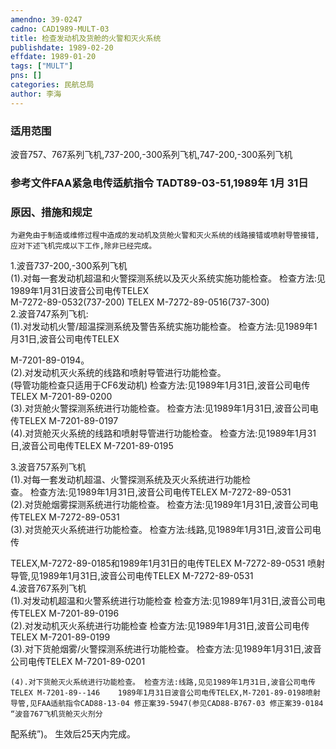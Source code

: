 ```yaml
---
amendno: 39-0247  
cadno: CAD1989-MULT-03  
title: 检查发动机及货舱的火警和灭火系统  
publishdate: 1989-02-20  
effdate: 1989-01-20  
tags: ["MULT"]  
pns: []  
categories: 民航总局  
author: 李海  
---
```

  
### 适用范围  
波音757、767系列飞机,737-200,-300系列飞机,747-200,-300系列飞机  
  
<!--more-->  
### 参考文件FAA紧急电传适航指令 TADT89-03-51,1989年 1月 31日  
  
### 原因、措施和规定  
    为避免由于制造或维修过程中造成的发动机及货舱火警和灭火系统的线路接错或喷射导管接错,应对下述飞机完成以下工作,除非已经完成。  
1.波音737-200,-300系列飞机  
    (1).对每一套发动机超温和火警探测系统以及灭火系统实施功能检查。     检查方法:见1989年1月31日波音公司电传TELEX  
M-7272-89-0532(737-200) TELEX M-7272-89-0516(737-300)  
2.波音747系列飞机:  
    (1).对发动机火警/超温探测系统及警告系统实施功能检查。     检查方法:见1989年1月31日,波音公司电传TELEX  
  
M-7201-89-0194。  
    (2).对发动机灭火系统的线路和喷射导管进行功能检查。  
(导管功能检查只适用于CF6发动机) 检查方法:见1989年1月31日,波音公司电传TELEX M-7201-89-0200  
    (3).对货舱火警探测系统进行功能检查。 检查方法:见1989年1月31日,波音公司电传TELEX M-7201-89-0197  
    (4).对货舱灭火系统的线路和喷射导管进行功能检查。 检查方法:见1989年1月31日,波音公司电传TELEX M-7201-89-0195  
  
3.波音757系列飞机  
    (1).对每一套发动机超温、火警探测系统及灭火系统进行功能检  
查。 检查方法:见1989年1月31日,波音公司电传TELEX M-7272-89-0531  
    (2).对货舱烟雾探测系统进行功能检查。 检查方法:见1989年1月31日,波音公司电传TELEX M-7272-89-0531  
    (3).对货舱灭火系统进行功能检查。     检查方法:线路,见1989年1月31日,波音公司电传  
  
TELEX,M-7272-89-0185和1989年1月31日的电传TELEX M-7272-89-0531 喷射导管,见1989年1月31日,波音公司电传TELEX M-7272-89-0531  
4.波音767系列飞机  
    (1).对发动机超温和火警系统进行功能检查 检查方法:见1989年1月31日,波音公司电传TELEX M-7201-89-0196  
    (2).对发动机灭火系统进行功能检查 检查方法:见1989年1月31日,波音公司电传TELEX M-7201-89-0199  
    (3).对下货舱烟雾/火警探测系统进行功能检查。 检查方法:见1989年1月31日,波音公司电传TELEX M-7201-89-0201  
  
    (4).对下货舱灭火系统进行功能检查。 检查方法:线路,见见1989年1月31日,波音公司电传TELEX M-7201-89--146    1989年1月31日波音公司电传TELEX,M-7201-89-0198喷射导管,见FAA适航指令CAD88-13-04 修正案39-5947(参见CAD88-B767-03 修正案39-0184 “波音767飞机货舱灭火剂分  
配系统”)。     生效后25天内完成。  
